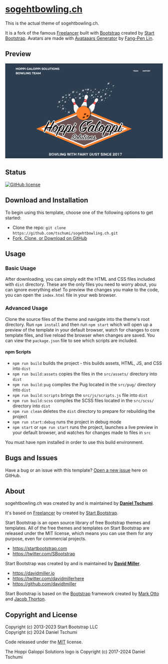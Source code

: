 # [sogehtbowling.ch](https://github.com/tschumi/sogehtbowling.ch/)

This is the actual theme of sogehtbowling.ch.

It is a fork of the famous [Freelancer](https://startbootstrap.com/theme/freelancer/) built with [Bootstrap](https://getbootstrap.com/) created by [Start Bootstrap](https://startbootstrap.com/). Avatars are made with [Avataaars Generator](https://getavataaars.com) by [Fang-Pen Lin](https://twitter.com/fangpenlin).

## Preview

[![sogehtbowling.ch Preview](https://raw.githubusercontent.com/tschumi/sogehtbowling.ch/main/screenshot.png)](https://raw.githubusercontent.com/tschumi/sogehtbowling.ch/main/screenshot.png)

## Status

[![GitHub license](https://img.shields.io/badge/license-MIT-blue.svg)](https://raw.githubusercontent.com/tschumi/sogehtbowling.ch/main/LICENSE)

## Download and Installation

To begin using this template, choose one of the following options to get started:

- Clone the repo: `git clone https://github.com/tschumi/sogehtbowling.ch.git`
- [Fork, Clone, or Download on GitHub](https://github.com/tschumi/sogehtbowling.ch)

## Usage

### Basic Usage

After downloading, you can simply edit the HTML and CSS files included with `dist` directory. These are the only files you need to worry about, you can ignore everything else! To preview the changes you make to the code, you can open the `index.html` file in your web browser.

### Advanced Usage

Clone the source files of the theme and navigate into the theme's root directory. Run `npm install` and then run `npm start` which will open up a preview of the template in your default browser, watch for changes to core template files, and live reload the browser when changes are saved. You can view the `package.json` file to see which scripts are included.

#### npm Scripts

- `npm run build` builds the project - this builds assets, HTML, JS, and CSS into `dist`
- `npm run build:assets` copies the files in the `src/assets/` directory into `dist`
- `npm run build:pug` compiles the Pug located in the `src/pug/` directory into `dist`
- `npm run build:scripts` brings the `src/js/scripts.js` file into `dist`
- `npm run build:scss` compiles the SCSS files located in the `src/scss/` directory into `dist`
- `npm run clean` deletes the `dist` directory to prepare for rebuilding the project
- `npm run start:debug` runs the project in debug mode
- `npm start` or `npm run start` runs the project, launches a live preview in your default browser, and watches for changes made to files in `src`

You must have npm installed in order to use this build environment.

## Bugs and Issues

Have a bug or an issue with this template? [Open a new issue](https://github.com/tschumi/sogehtbowling.ch/issues) here on GitHub.

## About

sogehtbowling.ch was created by and is maintained by **[Daniel Tschumi](https://danieltschumi.ch/)**.

It's based on [Freelancer](https://startbootstrap.com/theme/freelancer/) by created by [Start Bootstrap](https://startbootstrap.com/).

Start Bootstrap is an open source library of free Bootstrap themes and templates. All of the free themes and templates on Start Bootstrap are released under the MIT license, which means you can use them for any purpose, even for commercial projects.

- <https://startbootstrap.com>
- <https://twitter.com/SBootstrap>

Start Bootstrap was created by and is maintained by **[David Miller](https://davidmiller.io/)**.

- <https://davidmiller.io>
- <https://twitter.com/davidmillerhere>
- <https://github.com/davidtmiller>

Start Bootstrap is based on the [Bootstrap](https://getbootstrap.com/) framework created by [Mark Otto](https://twitter.com/mdo) and [Jacob Thorton](https://twitter.com/fat).

## Copyright and License

Copyright (c) 2013-2023 Start Bootstrap LLC  
Copyright (c) 2024 Daniel Tschumi

Code released under the [MIT](https://raw.githubusercontent.com/tschumi/sogehtbowling.ch/main/LICENSE) license.

The Hoppi Galoppi Solutions logo is Copyright (c) 2017-2024 Daniel Tschumi
